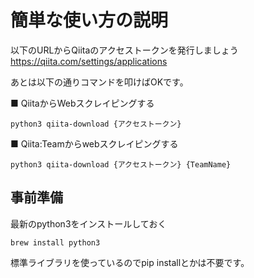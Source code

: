 # 簡単な使い方の説明
  
以下のURLからQiitaのアクセストークンを発行しましょう  
https://qiita.com/settings/applications  
  
あとは以下の通りコマンドを叩けばOKです。  

■ QiitaからWebスクレイピングする

```
python3 qiita-download {アクセストークン}
```

■ Qiita:Teamからwebスクレイピングする

```
python3 qiita-download {アクセストークン} {TeamName}
```


## 事前準備
   
最新のpython3をインストールしておく  
  
```
brew install python3
```

標準ライブラリを使っているのでpip installとかは不要です。
